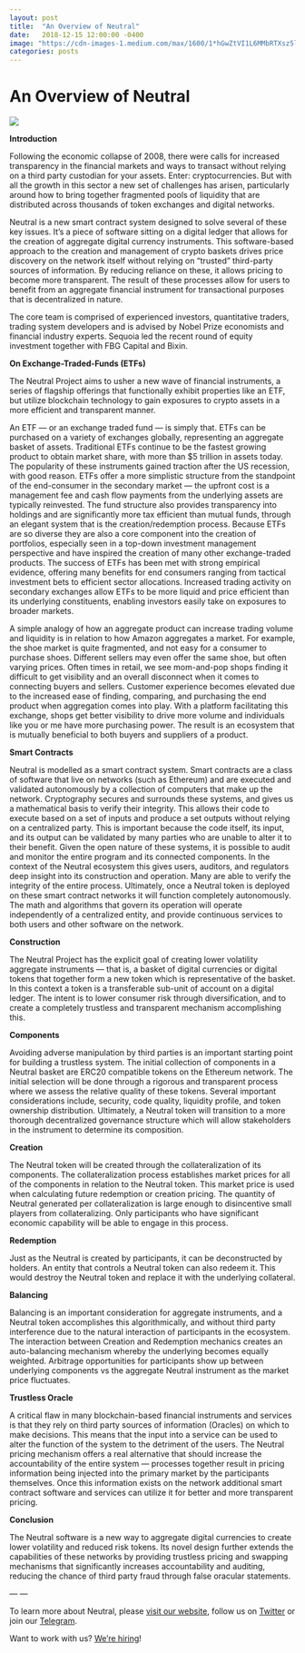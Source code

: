 ```yaml
---
layout: post
title:  "An Overview of Neutral"
date:   2018-12-15 12:00:00 -0400
image: "https://cdn-images-1.medium.com/max/1600/1*hGwZtVI1L6MMbRTXsz5l8g.png"
categories: posts
---
```


# An Overview of Neutral

![](https://cdn-images-1.medium.com/max/1600/1*hGwZtVI1L6MMbRTXsz5l8g.png)

**Introduction**

Following the economic collapse of 2008, there were calls for increased
transparency in the financial markets and ways to transact without relying on a
third party custodian for your assets. Enter: cryptocurrencies. But with all the
growth in this sector a new set of challenges has arisen, particularly around
how to bring together fragmented pools of liquidity that are distributed across
thousands of token exchanges and digital networks.

Neutral is a new smart contract system designed to solve several of these key
issues. It’s a piece of software sitting on a digital ledger that allows for the
creation of aggregate digital currency instruments. This software-based approach
to the creation and management of crypto baskets drives price discovery on the
network itself without relying on “trusted” third-party sources of information.
By reducing reliance on these, it allows pricing to become more transparent. The
result of these processes allow for users to benefit from an aggregate financial
instrument for transactional purposes that is decentralized in nature.

The core team is comprised of experienced investors, quantitative traders,
trading system developers and is advised by Nobel Prize economists and financial
industry experts. Sequoia led the recent round of equity investment together
with FBG Capital and Bixin.

**On Exchange-Traded-Funds (ETFs)**

The Neutral Project aims to usher a new wave of financial instruments, a series
of flagship offerings that functionally exhibit properties like an ETF, but
utilize blockchain technology to gain exposures to crypto assets in a more
efficient and transparent manner.

An ETF — or an exchange traded fund — is simply that. ETFs can be purchased on a
variety of exchanges globally, representing an aggregate basket of assets.
Traditional ETFs continue to be the fastest growing product to obtain market
share, with more than $5 trillion in assets today. The popularity of these
instruments gained traction after the US recession, with good reason. ETFs offer
a more simplistic structure from the standpoint of the end-consumer in the
secondary market — the upfront cost is a management fee and cash flow payments
from the underlying assets are typically reinvested. The fund structure also
provides transparency into holdings and are significantly more tax efficient
than mutual funds, through an elegant system that is the creation/redemption
process. Because ETFs are so diverse they are also a core component into the
creation of portfolios, especially seen in a top-down investment management
perspective and have inspired the creation of many other exchange-traded
products. The success of ETFs has been met with strong empirical evidence,
offering many benefits for end consumers ranging from tactical investment bets
to efficient sector allocations. Increased trading activity on secondary
exchanges allow ETFs to be more liquid and price efficient than its underlying
constituents, enabling investors easily take on exposures to broader markets.

A simple analogy of how an aggregate product can increase trading volume and
liquidity is in relation to how Amazon aggregates a market. For example, the
shoe market is quite fragmented, and not easy for a consumer to purchase shoes.
Different sellers may even offer the same shoe, but often varying prices. Often
times in retail, we see mom-and-pop shops finding it difficult to get visibility
and an overall disconnect when it comes to connecting buyers and sellers.
Customer experience becomes elevated due to the increased ease of finding,
comparing, and purchasing the end product when aggregation comes into play. With
a platform facilitating this exchange, shops get better visibility to drive more
volume and individuals like you or me have more purchasing power. The result is
an ecosystem that is mutually beneficial to both buyers and suppliers of a
product.

**Smart Contracts**

Neutral is modelled as a smart contract system. Smart contracts are a class of
software that live on networks (such as Ethereum) and are executed and validated
autonomously by a collection of computers that make up the network. Cryptography
secures and surrounds these systems, and gives us a mathematical basis to verify
their integrity. This allows their code to execute based on a set of inputs and
produce a set outputs without relying on a centralized party. This is important
because the code itself, its input, and its output can be validated by many
parties who are unable to alter it to their benefit. Given the open nature of
these systems, it is possible to audit and monitor the entire program and its
connected components. In the context of the Neutral ecosystem this gives users,
auditors, and regulators deep insight into its construction and operation. Many
are able to verify the integrity of the entire process. Ultimately, once a
Neutral token is deployed on these smart contract networks it will function
completely autonomously. The math and algorithms that govern its operation will
operate independently of a centralized entity, and provide continuous services
to both users and other software on the network.

**Construction**

The Neutral Project has the explicit goal of creating lower volatility aggregate
instruments — that is, a basket of digital currencies or digital tokens that
together form a new token which is representative of the basket. In this context
a token is a transferable sub-unit of account on a digital ledger. The intent is
to lower consumer risk through diversification, and to create a completely
trustless and transparent mechanism accomplishing this.

**Components**

Avoiding adverse manipulation by third parties is an important starting point
for building a trustless system. The initial collection of components in a
Neutral basket are ERC20 compatible tokens on the Ethereum network. The initial
selection will be done through a rigorous and transparent process where we
assess the relative quality of these tokens. Several important considerations
include, security, code quality, liquidity profile, and token ownership
distribution. Ultimately, a Neutral token will transition to a more thorough
decentralized governance structure which will allow stakeholders in the
instrument to determine its composition.

**Creation**

The Neutral token will be created through the collateralization of its
components. The collateralization process establishes market prices for all of
the components in relation to the Neutral token. This market price is used when
calculating future redemption or creation pricing. The quantity of Neutral
generated per collateralization is large enough to disincentive small players
from collateralizing. Only participants who have significant economic capability
will be able to engage in this process.

**Redemption**

Just as the Neutral is created by participants, it can be deconstructed by
holders. An entity that controls a Neutral token can also redeem it. This would
destroy the Neutral token and replace it with the underlying collateral.

**Balancing**

Balancing is an important consideration for aggregate instruments, and a Neutral
token accomplishes this algorithmically, and without third party interference
due to the natural interaction of participants in the ecosystem. The interaction
between Creation and Redemption mechanics creates an auto-balancing mechanism
whereby the underlying becomes equally weighted. Arbitrage opportunities for
participants show up between underlying components vs the aggregate Neutral
instrument as the market price fluctuates.

**Trustless Oracle**

A critical flaw in many blockchain-based financial instruments and services is
that they rely on third party sources of information (Oracles) on which to make
decisions. This means that the input into a service can be used to alter the
function of the system to the detriment of the users. The Neutral pricing
mechanism offers a real alternative that should increase the accountability of
the entire system — processes together result in pricing information being
injected into the primary market by the participants themselves. Once this
information exists on the network additional smart contract software and
services can utilize it for better and more transparent pricing.

**Conclusion**

The Neutral software is a new way to aggregate digital currencies to create
lower volatility and reduced risk tokens. Its novel design further extends the
capabilities of these networks by providing trustless pricing and swapping
mechanisms that significantly increases accountability and auditing, reducing
the chance of third party fraud through false oracular statements.

— —

To learn more about Neutral, please [visit our
website](http://www.neutralproject.com/), follow us on
[Twitter](https://twitter.com/neutral_project) or join our
[Telegram](https://t.me/neutralproject).

Want to work with us? [We’re hiring](https://angel.co/neutral-1)!
